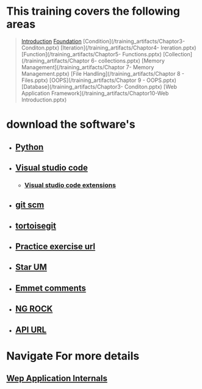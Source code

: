 # This training covers the following areas


> [Introduction](/training_artifacts/Chaptor1-Introduction.pptx)
> [Foundation](/training_artifacts/Chaptor2-Foundation.pptx)
> [Condition](/training_artifacts/Chaptor3- Conditon.pptx)
> [Iteration](/training_artifacts/Chaptor4- Ireration.pptx)
> [Function](/training_artifacts/Chaptor5- Functions.pptx)
> [Collection](/training_artifacts/Chaptor 6- collections.pptx)
> [Memory Management](/training_artifacts/Chaptor 7- Memory Management.pptx)
> [File Handling](/training_artifacts/Chaptor 8 - Files.pptx)
> [OOPS](/training_artifacts/Chaptor 9 - OOPS.pptx)
> [Database](/training_artifacts/Chaptor3- Conditon.pptx)
> [Web Application Framework](/training_artifacts/Chaptor10-Web Introduction.pptx)


# download the software's

* ##  [Python](https://www.python.org/downloads/release/python-383/)
* ##  [Visual studio code](https://code.visualstudio.com/download)
  - ### [Visual studio code extensions](https://github.com/loyolastalin/CLI_Linux/blob/master/vscode_extentions.md)
* ## [git scm](https://git-scm.com/)
*  ##  [tortoisegit](https://tortoisegit.org/download/)
* ## [Practice exercise url](https://www.w3resource.com/python-exercises/python-basic-exercise-6.php)
* ## [Star UM](http://staruml.io/download)
* ## [Emmet comments](https://docs.emmet.io/cheat-sheet/)
* ## [NG ROCK](https://ngrok.com/download)
* ## [API URL](https://reqres.in/)

# Navigate For more details
## [Wep Application Internals](WebApplication.md)

